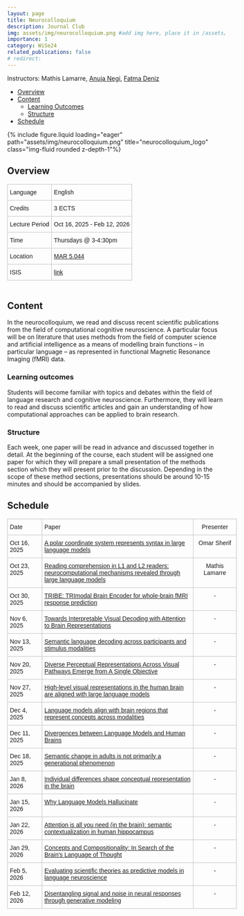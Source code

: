 ```yaml
---
layout: page
title: Neurocolloquium
description: Journal Club
img: assets/img/neurocolloquium.png #add img here, place it in /assets/img/
importance: 1
category: WiSe24
related_publications: false
# redirect:
---
```


Instructors: Mathis Lamarre, [Anuja Negi](https://anujanegi.me/), [Fatma Deniz](https://www.fatmanet.com/)

- [Overview](#overview)
- [Content](#content)
  - [Learning Outcomes](#learning-outcomes)
  - [Structure](#structure)
- [Schedule](#schedule)

<div class="row">
    <div class="col-sm mt-3 mt-md-0">
        {% include figure.liquid loading="eager" path="assets/img/neurocolloquium.png" title="neurocolloquium_logo" class="img-fluid rounded z-depth-1"%}
    </div>
</div>

## Overview

<style type="text/css">
.tg  {border-collapse:collapse;border-spacing:0;margin:0px auto;}
.tg td{border-color:black;border-style:solid;border-width:1px;font-family:Arial, sans-serif;font-size:14px;
  overflow:hidden;padding:10px 5px;word-break:normal;}
.tg th{border-color:black;border-style:solid;border-width:1px;font-family:Arial, sans-serif;font-size:14px;
  font-weight:normal;overflow:hidden;padding:10px 5px;word-break:normal;}
.tg .tg-wo29{border-color:#c0c0c0;text-align:left;vertical-align:top}
</style>
<table class="tg" style="undefined;table-layout: fixed; width: 750px">
<!-- <colgroup>
<col style="width: 204px">
<col style="width: 675px">
</colgroup> -->
<tbody>
  <tr>
    <td class="tg-wo29"><span style="font-weight:400;font-style:normal;text-decoration:none;background-color:transparent">Language</span></td>
    <td class="tg-wo29">English</td>
  </tr>
  <tr>
    <td class="tg-wo29">Credits</td>
    <td class="tg-wo29">3 ECTS</td>
  </tr>
  <tr>
    <td class="tg-wo29">Lecture Period</td>
    <td class="tg-wo29">Oct 16, 2025 - Feb 12, 2026</td>
  </tr>
  <tr>
    <td class="tg-wo29">Time</td>
    <td class="tg-wo29">Thursdays @ 3-4:30pm</td>
  </tr>
  <tr>
    <td class="tg-wo29">Location</td>
    <td class="tg-wo29"><a href="https://maps.app.goo.gl/MhXJw12oPjEhnDbt6" target="_blank" rel="noopener noreferrer">MAR 5.044</a></td>
  </tr>
  <tr>
    <td class="tg-wo29">ISIS</td>
    <td class="tg-wo29"><a href="https://isis.tu-berlin.de/course/view.php?id=45168" target="_blank" rel="noopener noreferrer">link</a></td>
  </tr>
</tbody>
</table>
<br>

## Content

In the neurocolloquium, we read and discuss recent scientific publications from the field of computational cognitive neuroscience.
A particular focus will be on literature that uses methods from the field of computer science and artificial intelligence as a means of modelling brain functions – in particular language – as represented in functional Magnetic Resonance Imaging (fMRI) data.

### Learning outcomes

Students will become familiar with topics and debates within the field of language research and cognitive neuroscience.
Furthermore, they will learn to read and discuss scientific articles and gain an understanding of how computational approaches can be applied to brain research.

### Structure

Each week, one paper will be read in advance and discussed together in detail.
At the beginning of the course, each student will be assigned one paper for which they will prepare a small presentation of the methods section which they will present prior to the discussion.
Depending in the scope of these method sections, presentations should be around 10-15 minutes and should be accompanied by slides.

## Schedule

<style type="text/css">
.tg  {border-collapse:collapse;border-spacing:0;margin:0px auto;}
.tg td{border-color:black;border-style:solid;border-width:1px;font-family:Arial, sans-serif;font-size:14px;
  overflow:hidden;padding:10px 5px;word-break:normal;}
.tg th{border-color:black;border-style:solid;border-width:1px;font-family:Arial, sans-serif;font-size:14px;
  font-weight:normal;overflow:hidden;padding:10px 5px;word-break:normal;}
.tg .tg-wo29{border-color:#c0c0c0;text-align:left;vertical-align:top}
.tg .tg-fzdr{border-color:#c0c0c0;text-align:center;vertical-align:top}
</style>
<table class="tg" style="undefined;table-layout: fixed; width: 750px">
<colgroup>
<col style="width: 80px">
<col style="width: 350px">
<col style="width: 100px">
</colgroup>
<tbody>
  <tr>
    <td class="tg-wo29">Date</td>
    <td class="tg-wo29">Paper</td>
    <td class="tg-fzdr">Presenter</td>
  </tr>
  <tr>
    <td class="tg-wo29">Oct 16, 2025</td>
    <td class="tg-wo29"><a href="https://arxiv.org/abs/2412.05571" target="_blank" rel="noopener noreferrer">A polar coordinate system represents syntax in large language models
</a></td>
    <td class="tg-fzdr">Omar Sherif</td>
  </tr>
  <tr>
    <td class="tg-wo29">Oct 23, 2025</td>
    <td class="tg-wo29"><a href="https://www.nature.com/articles/s41539-025-00337-y" target="_blank" rel="noopener noreferrer">Reading comprehension in L1 and L2 readers: neurocomputational mechanisms revealed through large language models
</a></td>
    <td class="tg-fzdr">Mathis Lamarre</td>
  </tr>
  <tr>
    <td class="tg-wo29">Oct 30, 2025</td>
    <td class="tg-wo29"><a href="https://arxiv.org/abs/2507.22229" target="_blank" rel="noopener noreferrer">TRIBE: TRImodal Brain Encoder
for whole-brain fMRI response prediction
</a></td>
    <td class="tg-fzdr">-</td>
  </tr>
  <tr>
    <td class="tg-wo29">Nov 6, 2025</td>
    <td class="tg-wo29"><a href="https://arxiv.org/abs/2509.23566" target="_blank" rel="noopener noreferrer">Towards Interpretable Visual Decoding with Attention to Brain Representations
</a></td>
    <td class="tg-fzdr">-</td>
  </tr>
  <tr>
    <td class="tg-wo29">Nov 13, 2025</td>
    <td class="tg-wo29"><a href="https://www.sciencedirect.com/science/article/pii/S0960982225000545?ref=pdf_download&fr=RR-2&rr=990087957ba9e508" target="_blank" rel="noopener noreferrer">Semantic language decoding across participants
and stimulus modalities
</a></td>
    <td class="tg-fzdr">-</td>
  </tr>
  <tr>
    <td class="tg-wo29">Nov 20, 2025</td>
    <td class="tg-wo29"><a href="https://www.biorxiv.org/content/10.1101/2025.07.22.664908v3" target="_blank" rel="noopener noreferrer">Diverse Perceptual Representations Across Visual Pathways Emerge from A Single Objective
</a></td>
    <td class="tg-fzdr">-</td>
  </tr>
  <tr>
    <td class="tg-wo29">Nov 27, 2025</td>
    <td class="tg-wo29"><a href="https://www.nature.com/articles/s42256-025-01072-0" target="_blank" rel="noopener noreferrer">High-level visual representations in the human brain are aligned with large language models
</a></td>
    <td class="tg-fzdr">-</td>
  </tr>
  <tr>
    <td class="tg-wo29">Dec 4, 2025</td>
    <td class="tg-wo29"><a href="https://arxiv.org/abs/2508.11536" target="_blank" rel="noopener noreferrer">Language models align with brain regions that represent concepts across modalities
</a></td>
    <td class="tg-fzdr">-</td>
  </tr>
  <tr>
    <td class="tg-wo29">Dec 11, 2025</td>
    <td class="tg-wo29"><a href="https://arxiv.org/abs/2311.09308" target="_blank" rel="noopener noreferrer">Divergences between Language Models and Human Brains
</a></td>
    <td class="tg-fzdr">-</td>
    
  </tr>
  <tr>
    <td class="tg-wo29">Dec 18, 2025</td>
    <td class="tg-wo29"><a href="https://www.pnas.org/doi/10.1073/pnas.2426815122" target="_blank" rel="noopener noreferrer">Semantic change in adults is not primarily a generational phenomenon
</a></td>
    <td class="tg-fzdr">-</td>
  </tr>
  <tr>
    <td class="tg-wo29">Jan 8, 2026</td>
    <td class="tg-wo29"><a href="https://www.biorxiv.org/content/10.1101/2025.08.22.671848v1.full.pdf" target="_blank" rel="noopener noreferrer">Individual differences shape conceptual representation in the brain 
</a></td>
    <td class="tg-fzdr">-</td>
  </tr>
  <tr>
    <td class="tg-wo29">Jan 15, 2026</td>
    <td class="tg-wo29"><a href="https://arxiv.org/abs/2509.04664" target="_blank" rel="noopener noreferrer">Why Language Models Hallucinate
</a></td>
    <td class="tg-fzdr">-</td>
  </tr>
  <tr>
    <td class="tg-wo29">Jan 22, 2026</td>
    <td class="tg-wo29"><a href="https://www.biorxiv.org/content/10.1101/2025.06.23.661103v2.full" target="_blank" rel="noopener noreferrer">Attention is all you need (in the brain): semantic contextualization in human hippocampus
</a></td>
    <td class="tg-fzdr">-</td>
  </tr>
  <tr>
    <td class="tg-wo29">Jan 29, 2026</td>
    <td class="tg-wo29"><a href="https://www.annualreviews.org/content/journals/10.1146/annurev-psych-122216-011829" target="_blank" rel="noopener noreferrer">Concepts and Compositionality: In Search of the Brain's Language of Thought
</a></td>
    <td class="tg-fzdr">-</td>
  </tr>
  <tr>
    <td class="tg-wo29">Feb 5, 2026</td>
    <td class="tg-wo29"><a href="https://www.biorxiv.org/content/10.1101/2025.08.12.669958v1.full" target="_blank" rel="noopener noreferrer">Evaluating scientific theories as predictive models in language neuroscience
</a></td>
    <td class="tg-fzdr">-</td>
  </tr>
  <tr>
    <td class="tg-wo29">Feb 12, 2026</td>
    <td class="tg-wo29"><a href="https://pubmed.ncbi.nlm.nih.gov/38712051/" target="_blank" rel="noopener noreferrer">Disentangling signal and noise in neural responses through generative modeling
</a></td>
    <td class="tg-fzdr">-</td>
  </tr>
  
</tbody>
</table>
<br>

